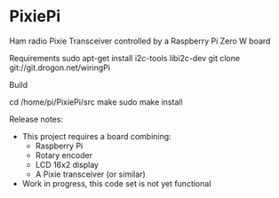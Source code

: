 PixiePi
=======

Ham radio Pixie Transceiver controlled by a Raspberry Pi Zero W board


Requirements
   sudo apt-get install i2c-tools libi2c-dev
   git clone git://git.drogon.net/wiringPi

Build

cd /home/pi/PixiePi/src
make
sudo make install
 

Release notes:

  * This project requires a board combining:
     - Raspberry Pi
     - Rotary encoder
     - LCD 16x2 display
     - A Pixie transceiver (or similar)
  * Work in progress, this code set is not yet functional
